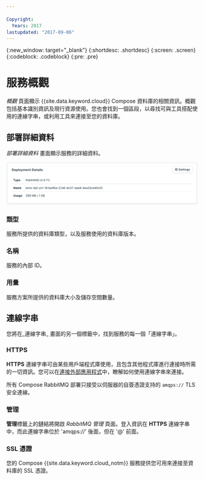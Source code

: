 ```yaml
---

Copyright:
  Years: 2017
lastupdated: "2017-09-06"
---
```


{:new_window: target="_blank"}
{:shortdesc: .shortdesc}
{:screen: .screen}
{:codeblock: .codeblock}
{:pre: .pre}

# 服務概觀

_概觀_ 頁面顯示 {{site.data.keyword.cloud}} Compose 資料庫的相關資訊。概觀包括基本識別資訊及現行資源使用。您也會找到一個區段，以尋找可與工具搭配使用的連線字串，或利用工具來連接至您的資料庫。

## 部署詳細資料

_部署詳細資料_ 畫面顯示服務的詳細資料。

![部署詳細資料](./images/rabbitmq-deployment-details.png "「部署詳細資料」畫面的視圖")

### 類型

服務所提供的資料庫類型，以及服務使用的資料庫版本。

### 名稱

服務的內部 ID。

### 用量

服務方案所提供的資料庫大小及儲存空間數量。


## 連線字串

您將在_連線字串_ 畫面的另一個標籤中，找到服務的每一個「連線字串」。

### HTTPS

**HTTPS** 連線字串可由某些用戶端程式庫使用，且包含其他程式庫進行連接時所需的一切資訊。您可以在[連接外部應用程式](./connecting-external.html)中，瞭解如何使用連線字串來連接。

所有 Compose RabbitMQ 部署只接受以伺服器的自簽憑證支持的 `amqps://` TLS 安全連線。

### 管理

**管理**標籤上的鏈結將開啟 _RabbitMQ 管理_ 頁面。登入資訊在 **HTTPS** 連線字串中，而此連線字串位於 'amqps://' 後面，但在 '@' 前面。

### SSL 憑證

您的 Compose {{site.data.keyword.cloud_notm}} 服務提供您可用來連接至資料庫的 SSL 憑證。

